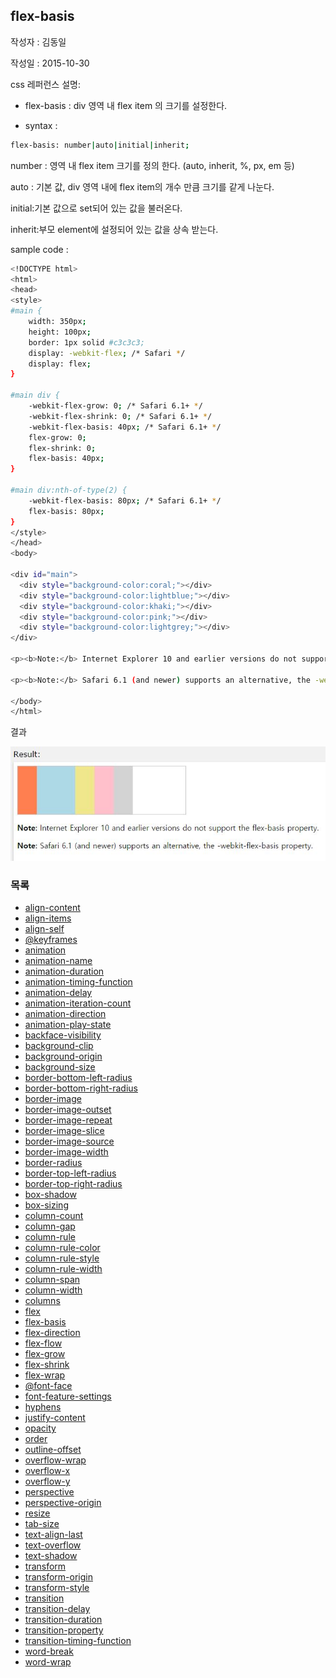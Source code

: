 ## flex-basis

작성자 : 김동일

작성일 : 2015-10-30

css 레퍼런스 설명: 
 - flex-basis : div 영역 내 flex item 의 크기를 설정한다.
 
 - syntax : 
```sh 
flex-basis: number|auto|initial|inherit;
```

number : 영역 내 flex item 크기를 정의 한다. (auto, inherit, %, px, em 등)

auto : 기본 값, div 영역 내에 flex item의 개수 만큼 크기를 같게 나눈다.

initial:기본 값으로 set되어 있는 값을 불러온다.

inherit:부모 element에 설정되어 있는 값을 상속 받는다.

sample code : 
```sh
<!DOCTYPE html>
<html>
<head>
<style>
#main {
    width: 350px;
    height: 100px;
    border: 1px solid #c3c3c3;
    display: -webkit-flex; /* Safari */
    display: flex;
}

#main div {
    -webkit-flex-grow: 0; /* Safari 6.1+ */
    -webkit-flex-shrink: 0; /* Safari 6.1+ */
    -webkit-flex-basis: 40px; /* Safari 6.1+ */
    flex-grow: 0;
    flex-shrink: 0;
    flex-basis: 40px;
}

#main div:nth-of-type(2) {
    -webkit-flex-basis: 80px; /* Safari 6.1+ */
    flex-basis: 80px;
}
</style>
</head>
<body>

<div id="main">
  <div style="background-color:coral;"></div>
  <div style="background-color:lightblue;"></div>
  <div style="background-color:khaki;"></div>
  <div style="background-color:pink;"></div>
  <div style="background-color:lightgrey;"></div>
</div>

<p><b>Note:</b> Internet Explorer 10 and earlier versions do not support the flex-basis property.</p>

<p><b>Note:</b> Safari 6.1 (and newer) supports an alternative, the -webkit-flex-basis property.</p>

</body>
</html>

```

결과 

![flex-basis](../images/flex-basis.jpg)

### 목록
* [align-content](align-content.md)
* [align-items](align-items.md)
* [align-self](align-self.md)
* [@keyframes](@keyframes.md)
* [animation](animation.md)
* [animation-name](animation-name.md)
* [animation-duration](animation-duration.md)
* [animation-timing-function](animation-timing-function.md)
* [animation-delay](animation-delay.md)
* [animation-iteration-count](animation-iteration-count.md)
* [animation-direction](animation-direction.md)
* [animation-play-state](animation-play-state.md)
* [backface-visibility](backface-visibility.md)
* [background-clip](background-clip.md)
* [background-origin](background-origin.md)
* [background-size](background-size.md)
* [border-bottom-left-radius](border-bottom-left-radius.md)
* [border-bottom-right-radius](border-bottom-right-radius.md)
* [border-image](border-image.md)
* [border-image-outset](border-image-outset.md)
* [border-image-repeat](border-image-repeat.md)
* [border-image-slice](border-image-slice.md)
* [border-image-source](border-image-source.md)
* [border-image-width](border-image-width.md)
* [border-radius](border-radius.md)
* [border-top-left-radius](border-top-left-radius.md)
* [border-top-right-radius](border-top-right-radius.md)
* [box-shadow](box-shadow.md)
* [box-sizing](box-sizing.md)
* [column-count](column-count.md)
* [column-gap](column-gap.md)
* [column-rule](column-rule.md)
* [column-rule-color](column-rule-color.md)
* [column-rule-style](column-rule-style.md)
* [column-rule-width](column-rule-width.md)
* [column-span](column-span.md)
* [column-width](column-width.md)
* [columns](columns.md)
* [flex](flex.md)
* [flex-basis](flex-basis.md)
* [flex-direction](flex-direction.md)
* [flex-flow](flex-flow.md)
* [flex-grow](flex-grow.md)
* [flex-shrink](flex-shrink.md)
* [flex-wrap](flex-wrap.md)
* [@font-face](@font-face.md)
* [font-feature-settings](font-feature-settings.md)
* [hyphens](hyphens.md)
* [justify-content](justify-content.md)
* [opacity](opacity.md)
* [order](order.md)
* [outline-offset](outline-offset.md)
* [overflow-wrap](overflow-wrap.md)
* [overflow-x](overflow-x.md)
* [overflow-y](overflow-y.md)
* [perspective](perspective.md)
* [perspective-origin](perspective-origin.md)
* [resize](resize.md)
* [tab-size](tab-size.md)
* [text-align-last](text-align-last.md)
* [text-overflow](text-overflow.md)
* [text-shadow](text-shadow.md)
* [transform](transform.md)
* [transform-origin](transform-origin.md)
* [transform-style](transform-style.md)
* [transition](transition.md)
* [transition-delay](transition-delay.md)
* [transition-duration](transition-duration.md)
* [transition-property](transition-property.md)
* [transition-timing-function](transition-timing-function.md)
* [word-break](word-break.md)
* [word-wrap](word-wrap.md)
